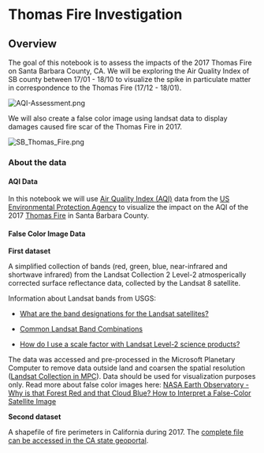 # Thomas Fire Investigation
## Overview
The goal of this notebook is to assess the impacts of the 2017 Thomas Fire on Santa Barbara County, CA. We will be exploring the Air Quality Index of SB county between 17/01 - 18/10 to visualize the spike in particulate matter in correspondence to the Thomas Fire (17/12 - 18/01).

![AQI-Assessment.png](attachment:3a5644eb-c51b-4efd-afa5-650df3160e82.png)

We will also create a false color image using landsat data to display damages caused fire scar of the Thomas Fire in 2017.

![SB_Thomas_Fire.png](attachment:606fd66e-0167-4d9b-b072-5817734e309e.png)

### About the data

#### AQI Data
In this notebook we will use [Air Quality Index (AQI)](https://www.airnow.gov/aqi/aqi-basics/) data from the [US Environmental Protection Agency](https://www.epa.gov) to visualize the impact on the AQI of the 2017 [Thomas Fire](https://en.wikipedia.org/wiki/Thomas_Fire) in Santa Barbara County. 

#### False Color Image Data
**First dataset**

A simplified collection of bands (red, green, blue, near-infrared and shortwave infrared) from the Landsat Collection 2 Level-2 atmosperically corrected surface reflectance data, collected by the Landsat 8 satellite. 

Information about Landsat bands from USGS:

- [What are the band designations for the Landsat satellites?](https://www.usgs.gov/faqs/what-are-band-designations-landsat-satellites)

- [Common Landsat Band Combinations](https://www.usgs.gov/media/images/common-landsat-band-combinations)

- [How do I use a scale factor with Landsat Level-2 science products?](https://www.usgs.gov/faqs/how-do-i-use-a-scale-factor-landsat-level-2-science-products)


The data was accessed and pre-processed in the Microsoft Planetary Computer to remove data outside land and coarsen the spatial resolution ([Landsat Collection in MPC](https://planetarycomputer.microsoft.com/dataset/landsat-c2-l2)). Data should be used for visualization purposes only. 
Read more about false color images here:
[NASA Earth Observatory - Why is that Forest Red and that Cloud Blue?
How to Interpret a False-Color Satellite Image](https://earthobservatory.nasa.gov/features/FalseColor)

**Second dataset**

A shapefile of fire perimeters in California during 2017. 
The [complete file can be accessed in the CA state geoportal](https://gis.data.ca.gov/datasets/CALFIRE-Forestry::california-fire-perimeters-all-1/about).
